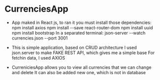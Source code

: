# CurrenciesApp

* App maked in React js, to ran it you must install those dependencies:
    npm install axios
    npm install --save react-router-dom
    npm install uuid
    npm install bootstrap
    In a separated terminal: json-server --watch currencies.json --port 3001

* This is simple application, based on CRUD architecture
I used json.server to make FAKE REST API, which gives me a simple base
For fetchin data, I used AXIOS

* CurreniciesApp allows you to view all currencies that we can change and delete
It can also be added new one, which is not in database

